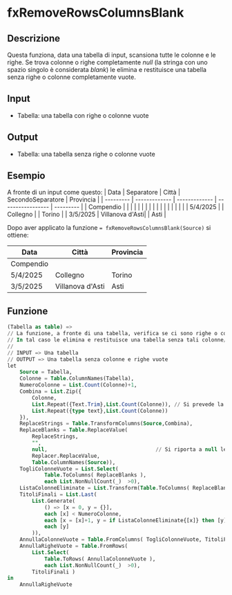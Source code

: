 # fxRemoveRowsColumnsBlank

## Descrizione
Questa funziona, data una tabella di input, scansiona tutte le colonne e le righe.
Se trova colonne o righe completamente *null* (la stringa con uno spazio singolo è considerata *blank*) le elimina e restituisce una tabella senza righe o colonne completamente vuote. 

## Input
- Tabella: una tabella con righe o colonne vuote

## Output
- Tabella: una tabella senza righe o colonne vuote

## Esempio
A fronte di un input come questo:
| Data      |	Separatore  | Città         | SecondoSeparatore | Provincia |
| --------- | ------------- | ------------- | ----------------- | --------- |
| Compendio |               | 	            |                   |           |
|  	        |	            |               |                   |           |
|  	        |	            |               |                   |           |
| 5/4/2025  |               | Collegno      |                   | Torino    |
| 3/5/2025  |               Villanova d'Asti|                   | Asti      |

Dopo aver applicato la funzione `= fxRemoveRowsColumnsBlank(Source)` si ottiene:

| Data          | Città	            | Provincia |
| ------------- | ----------------- | --------- |
| Compendio     |                   |           | 
| 5/4/2025      | Collegno	        | Torino    |
| 3/5/2025      | Villanova d'Asti	| Asti      |



## Funzione

```sql
(Tabella as table) =>
// La funzione, a fronte di una tabella, verifica se ci sono righe o colonne completamente vuote.
// In tal caso le elimina e restituisce una tabella senza tali colonne/righe
// 
// INPUT => Una tabella
// OUTPUT => Una tabella senza colonne e righe vuote
let
    Source = Tabella,
    Colonne = Table.ColumnNames(Tabella),
    NumeroColonne = List.Count(Colonne)+1,
    Combina = List.Zip({
        Colonne,
        List.Repeat({Text.Trim},List.Count(Colonne)), // Si prevede la possibilità di riportare a null eventuali stringhe vuote come " " o "  " etc.
        List.Repeat({type text},List.Count(Colonne))
    }), 
    ReplaceStrings = Table.TransformColumns(Source,Combina),
    ReplaceBlanks = Table.ReplaceValue(
        ReplaceStrings,
        "",
        null,                                   // Si riporta a null le stringhe vuote
        Replacer.ReplaceValue,
        Table.ColumnNames(Source)),
    TogliColonneVuote = List.Select( 
            Table.ToColumns( ReplaceBlanks ), 
            each List.NonNullCount(_)  >0),
    ListaColonneEliminate = List.Transform(Table.ToColumns( ReplaceBlanks ), each List.NonNullCount(_) > 0),
    TitoliFinali = List.Last( 
        List.Generate(
            () => [x = 0, y = {}],
            each [x] < NumeroColonne,
            each [x = [x]+1, y = if ListaColonneEliminate{[x]} then [y] & {Colonne{[x]}} else [y]],
            each [y]
        )),
    AnnullaColonneVuote = Table.FromColumns( TogliColonneVuote, TitoliFinali ),
    AnnullaRigheVuote = Table.FromRows( 
        List.Select( 
            Table.ToRows( AnnullaColonneVuote ), 
            each List.NonNullCount(_)  >0),
        TitoliFinali )
in
    AnnullaRigheVuote
```